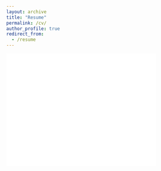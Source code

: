 ```yaml
---
layout: archive
title: "Resume"
permalink: /cv/
author_profile: true
redirect_from:
  - /resume
---
```


<embed src="{{ site.baseurl }}/files/template.pdf" width="400" height="300" type='application/pdf'>
